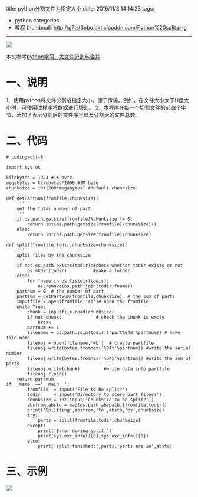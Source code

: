 title: python分割文件为指定大小
date: 2016/11/3 14:14:23
tags:
- python
categories:
- 教程
thumbnail: http://p7tst3obo.bkt.clouddn.com/Python%20split.png
---


![](http://p7tst3obo.bkt.clouddn.com/Python%20split.png)

本文参考[python学习--大文件分割与合并](http://www.cnblogs.com/shenghl/p/3946656.html)
# 一、说明
1、使用python将文件分割成指定大小，便于传输。例如，在文件大小大于U盘大小时，可使用改程序将数据进行切割。
2、本程序在每一个切割文件的前四个字节，添加了表示分割后的文件序号以及分割后的文件总数。

<!-- more -->

# 二、代码
```
# coding=utf-8

import sys,os

kilobytes = 1024 #1K byte
megabytes = kilobytes*1000 #1M byte
chunksize = int(200*megabytes) #default chunksize

def getPartSum(fromfile,chunksize):
	'''
	get the total number of part
	'''
    if os.path.getsize(fromfile)%chunksize != 0:
        return int(os.path.getsize(fromfile)/chunksize)+1
    else:
        return int(os.path.getsize(fromfile)/chunksize)

def split(fromfile,todir,chunksize=chunksize):
	'''
	split files by the chunksize
	'''
    if not os.path.exists(todir):#check whether todir exists or not
        os.mkdir(todir)          #make a folder
    else:
        for fname in os.listdir(todir):
            os.remove(os.path.join(todir,fname))
    partnum = 0  # the number of part
    partsum = getPartSum(fromfile,chunksize)  # the sum of parts
    inputfile = open(fromfile,'rb')# open the fromfile
    while True:
        chunk = inputfile.read(chunksize)
        if not chunk:             # check the chunk is empty
            break
        partnum += 1
        filename = os.path.join(todir,('part%04d'%partnum)) # make file name
        fileobj = open(filename,'wb')  # create partfile
        fileobj.write(bytes.fromhex('%04x'%partnum)) #write the serial number
        fileobj.write(bytes.fromhex('%04x'%partsum)) #write the sum of parts
        fileobj.write(chunk)         #write data into partfile
        fileobj.close()
    return partnum
if __name__=='__main__':
        fromfile  = input('File to be split?')
        todir     = input('Directory to store part files?')
        chunksize = int(input('Chunksize to be split?'))
        absfrom,absto = map(os.path.abspath,[fromfile,todir])
        print('Splitting',absfrom,'to',absto,'by',chunksize)
        try:
            parts = split(fromfile,todir,chunksize)
        except:
            print('Error during split:')
            print(sys.exc_info()[0],sys.exc_info()[1])
        else:
            print('split finished:',parts,'parts are in',absto)
```

# 三、示例
![](http://p7tst3obo.bkt.clouddn.com/python%20split%20demo.png)
